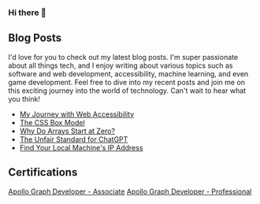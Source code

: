 ### Hi there 👋

<!--
**jodylecompte/jodylecompte** is a ✨ _special_ ✨ repository because its `README.md` (this file) appears on your GitHub profile.

Here are some ideas to get you started:

- 🔭 I’m currently working on ...
- 🌱 I’m currently learning ...
- 👯 I’m looking to collaborate on ...
- 🤔 I’m looking for help with ...
- 💬 Ask me about ...
- 📫 How to reach me: ...
- 😄 Pronouns: ...
- ⚡ Fun fact: ...
-->

## Blog Posts

I'd love for you to check out my latest blog posts. I'm super passionate about all things tech, and I enjoy
writing about various topics such as software and web development, accessibility, machine learning, and even
game development. Feel free to dive into my recent posts and join me on this exciting journey into the world
of technology. Can't wait to hear what you think!

<!-- BLOG-POST-LIST:START -->
- [My Journey with Web Accessibility](https://jodylecompte.com/articles/my-journey-with-web-accessibility)
- [The CSS Box Model](https://jodylecompte.com/articles/css-box-model)
- [Why Do Arrays Start at Zero?](https://jodylecompte.com/articles/why-arrays-start-at-zero)
- [The Unfair Standard for ChatGPT](https://jodylecompte.com/articles/the-unfair-standard-for-chatgpt)
- [Find Your Local Machine&#39;s IP Address](https://jodylecompte.com/articles/find-your-local-ip-address)
<!-- BLOG-POST-LIST:END -->

## Certifications

[Apollo Graph Developer - Associate](https://www.apollographql.com/tutorials/certifications/53a3ba05-748c-4cf3-a8db-1b15fd3676c9)
[Apollo Graph Developer - Professional](https://www.apollographql.com/tutorials/certifications/5d21cdec-260c-4049-810e-aa13ed6a8655)
